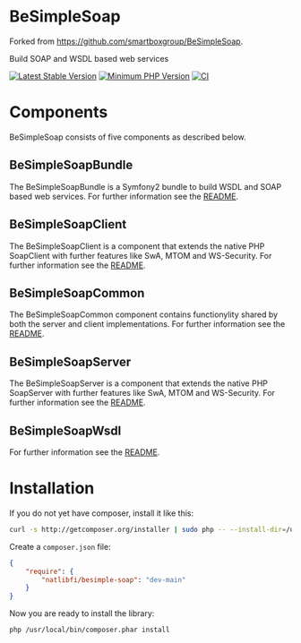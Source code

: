 # BeSimpleSoap

Forked from https://github.com/smartboxgroup/BeSimpleSoap.

Build SOAP and WSDL based web services

[![Latest Stable Version](https://img.shields.io/packagist/v/natlibfi/besimple-soap.svg?style=flat-square)](https://packagist.org/packages/natlibfi/besimple-soap)
[![Minimum PHP Version](https://img.shields.io/badge/php-~%207.4-8892BF.svg?style=flat-square)](https://php.net/)
[![CI](https://github.com/NatLibFi/BeSimpleSoap/actions/workflows/ci.yaml/badge.svg)](https://github.com/NatLibFi/BeSimpleSoap/actions/workflows/ci.yaml)

# Components

BeSimpleSoap consists of five components as described below.

## BeSimpleSoapBundle

The BeSimpleSoapBundle is a Symfony2 bundle to build WSDL and SOAP based web services.
For further information see the [README](https://github.com/NatLibFi/BeSimpleSoap/blob/dev/src/BeSimple/SoapBundle/README.md).

## BeSimpleSoapClient

The BeSimpleSoapClient is a component that extends the native PHP SoapClient with further features like SwA, MTOM and WS-Security.
For further information see the [README](https://github.com/NatLibFi/BeSimpleSoap/blob/dev/src/BeSimple/SoapClient/README.md).

## BeSimpleSoapCommon

The BeSimpleSoapCommon component contains functionylity shared by both the server and client implementations.
For further information see the [README](https://github.com/NatLibFi/BeSimpleSoap/blob/dev/src/BeSimple/SoapCommon/README.md).


## BeSimpleSoapServer

The BeSimpleSoapServer is a component that extends the native PHP SoapServer with further features like SwA, MTOM and WS-Security.
For further information see the [README](https://github.com/NatLibFi/BeSimpleSoap/blob/dev/src/BeSimple/SoapServer/README.md).

## BeSimpleSoapWsdl

For further information see the [README](https://github.com/NatLibFi/BeSimpleSoap/blob/dev/src/BeSimple/SoapWsdl/README.md).

# Installation

If you do not yet have composer, install it like this:

```sh
curl -s http://getcomposer.org/installer | sudo php -- --install-dir=/usr/local/bin
```

Create a `composer.json` file:

```json
{
    "require": {
        "natlibfi/besimple-soap": "dev-main"
    }
}
```

Now you are ready to install the library:

```sh
php /usr/local/bin/composer.phar install
```
